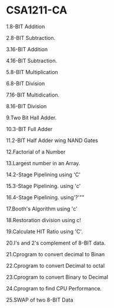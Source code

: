 # CSA1211-CA
1.8-BIT Addition

2.8-BIT Subtraction.

3.16-BIT Addition

4.16-BIT Subtraction.

5.8-BIT Multiplication

6.8-BIT Division

7.16-BIT Multidication. 

8.16-BIT Division

9.Two Bit Hall Adder.

10.3-BIT Full Adder

11.2-BIT Half Adder wing NAND Gates

12.Factorial of a Number

13.Largest number in an Array.

14.2-Stage Pipelining using 'C' 

15.3-Stage Pipelining. using 'c'

16.4-Stage Pipelining. using'?'"" 

17.Booth's Algorithm using 'c'

18.Restoration division using c! 

19.Calculate HIT Ratio using 'C'.

20.I's and 2's complement of 8-BIT data.

21.Cprogram to convert decimal to Binan

22.Cprogram to convert Decimal to octal

23.Cprogram to convert Binary to Decimal

24.Cprogram to find CPU Performance.

25.SWAP of two 8-BIT Data
